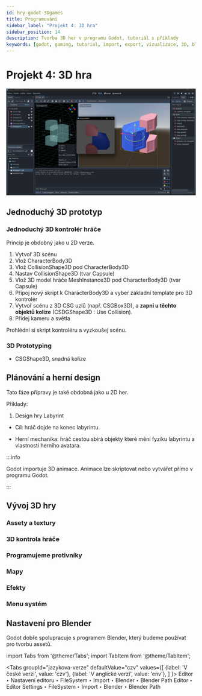 ```yaml
---
id: hry-godot-3Dgames
title: Programování
sidebar_label: "Projekt 4: 3D hra"
sidebar_position: 14
description: Tvorba 3D her v programu Godot, tutoriál s příklady
keywords: [godot, gaming, tutorial, import, export, vizualizace, 3D, blender, blender3d, instalace, nastavení, digitální modelování]
---
```


# Projekt 4: 3D hra

![image](./images/godot3.png)

## Jednoduchý 3D prototyp

### Jednoduchý 3D kontrolér hráče
Princip je obdobný jako u 2D verze.

1. Vytvoř 3D scénu
2. Vlož CharacterBody3D 
3. Vlož CollisionShape3D pod CharacterBody3D
4. Nastav CollisionShape3D (tvar Capsule)
5. Vlož 3D model hráče MeshInstance3D pod CharacterBody3D (tvar Capsule)
6. Připoj nový skript k CharacterBody3D a vyber základní template pro 3D kontrolér
7. Vytvoř scénu z 3D CSG uzlů (např. CSGBox3D), a **zapni u těchto objektů kolize** (CSDGShape3D : Use Collision). 
8. Přidej kameru a světla

Prohlédni si skript kontroléru a vyzkoušej scénu.

### 3D Prototyping

- CSGShape3D, snadná kolize


## Plánování a herní design
Tato fáze přípravy je také obdobná jako u 2D her. 

Příklady:

1. Design hry Labyrint

- Cíl: hráč dojde na konec labyrintu.

- Herní mechanika: hráč cestou sbírá objekty které mění fyziku labyrintu a vlastnosti herního avatara. 

:::info

Godot importuje 3D animace. Animace lze skriptovat nebo vytvářet přímo v programu Godot.

:::


## Vývoj 3D hry

### Assety a textury
### 3D kontrola hráče
### Programujeme protivníky
### Mapy
### Efekty
### Menu systém


## Nastavení pro Blender

Godot dobře spolupracuje s programem Blender, který budeme používat pro tvorbu assetů.

import Tabs from '@theme/Tabs';
import TabItem from '@theme/TabItem';

<Tabs
  groupId="jazykova-verze"
  defaultValue="czv"
  values={[
    {label: 'V české verzi', value: 'czv'},
    {label: 'V anglické verzi', value: 'env'},
  ]
}>
<TabItem value="czv">Editor ‣ Nastavení editoru ‣ FileSystem ‣ Import ‣ Blender ‣ Blender Path</TabItem>
<TabItem value="env">Editor ‣ Editor Settings ‣ FileSystem ‣ Import ‣ Blender ‣ Blender Path</TabItem>
</Tabs>







